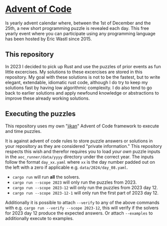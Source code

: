 # [Advent of Code](https://adventofcode.com/)
Is yearly advent calendar where, between the 1st of December and the 25th, a new short programming puzzle is revealed each day. This free yearly event where you can participate using any programming language has been hosted by Eric Wastl since 2015.

## This repository
In 2023 I decided to pick up Rust and use the puzzles of prior events as fun little excercises. My solutions to these excercises are stored in this repository. My goal with these solutions is not to be the fastest, but to write elegant, extendable, idiomatic rust code, although I do try to keep my solutions fast by having low algorithmic complexity. I do also tend to go back to earlier solutions and apply newfound knowledge or abstractions to improve these already working solutions.

## Executing the puzzles
This repository uses my own "[jikan](https://github.com/newo-2001/jikan)" Advent of Code framework to execute and time puzzles.

It is against advent of code rules to store puzzle answers or solutions in your repository as they are considered "private information." This repository respects this wish and therefor requires you to load *your own* puzzle inputs in the `aoc_runner/data/yyyy` directory under the correct year. The inputs follow the format `day_xx.yaml` where `xx` is the day number padded out on the left with a zero if applicable e.g. `data/2024/day_08.yaml`.

- `cargo run` will run **all** the solvers.
- `cargo run --scope 2023` will only run the puzzles from 2023.
- `cargo run --scope 2023-12` will only run the puzzles from 2023 day 12.
- `cargo run --scope 2023-12-1` will only run the first part of 2023 day 12.

Additionally it is possible to attach `--verify` to any of the above commands with e.g. `cargo run --verify --scope 2023-12`, this will verify if the solvers for 2023 day 12 produce the expected answers.
Or attach `--examples` to additionally execute to examples.
